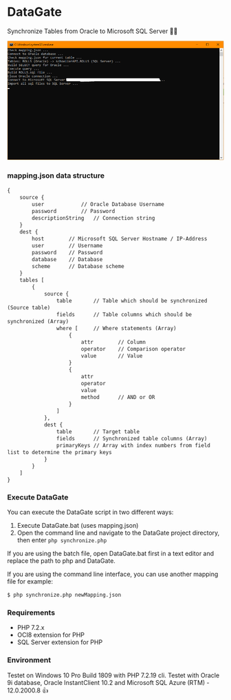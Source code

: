 # DataGate

Synchronize Tables from Oracle to Microsoft SQL Server :page_facing_up::door:

![CMD performing DataGate](/assets/datagate_screen.png)

### mapping.json data structure

```
{
	source {
		user			// Oracle Database Username
		password		// Password
		descriptionString	// Connection string
	}
	dest {
		host		// Microsoft SQL Server Hostname / IP-Address
		user		// Username
		password	// Password
		database	// Database
		scheme		// Database scheme
	}
	tables [
		{
			source {
				table		// Table which should be synchronized (Source table)
				fields		// Table columns which should be synchronized (Array)
				where [		// Where statements (Array)
					{
						attr		// Column
						operator	// Comparison operator
						value		// Value
					}
					{
						attr
						operator
						value
						method		// AND or OR
					}
				]
			},
			dest {
				table		// Target table
				fields		// Synchronized table columns (Array)
				primaryKeys	// Array with index numbers from field list to determine the primary keys
			}
		}
	]
}
```

### Execute DataGate

You can execute the DataGate script in two different ways:

1. Execute DataGate.bat (uses mapping.json)
2. Open the command line and navigate to the DataGate project directory, then enter `php synchronize.php`

If you are using the batch file, open DataGate.bat first in a text editor and replace the path to php and DataGate.

If you are using the command line interface, you can use another mapping file for example:
```bash
$ php synchronize.php newMapping.json
```

### Requirements

- PHP 7.2.x
- OCI8 extension for PHP
- SQL Server extension for PHP

### Environment

Testet on Windows 10 Pro Build 1809 with PHP 7.2.19 cli.
Testet with Oracle 9i database, Oracle InstantClient 10.2 and Microsoft SQL Azure (RTM) - 12.0.2000.8 :+1:
